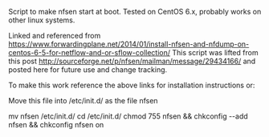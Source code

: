 Script to make nfsen start at boot.
Tested on CentOS 6.x, probably works on other linux systems.

Linked and referenced from https://www.forwardingplane.net/2014/01/install-nfsen-and-nfdump-on-centos-6-5-for-netflow-and-or-sflow-collection/
This script was lifted from this post http://sourceforge.net/p/nfsen/mailman/message/29434166/ and posted here for future use and change tracking. 

To make this work reference the above links for installation instructions or:

Move this file into /etc/init.d/ as the file nfsen

mv nfsen /etc/init.d/
cd /etc/init.d/
chmod 755 nfsen && chkconfig --add nfsen && chkconfig nfsen on

